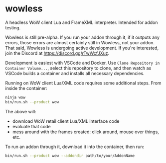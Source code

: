 # wowless

A headless WoW client Lua and FrameXML interpreter. Intended for addon testing.

Wowless is still pre-alpha. If you run your addon through it, if it outputs any
errors, those errors are almost certainly still in Wowless, not your addon. That
said, Wowless is undergoing active development. If you're interested, join the
Discord at <https://discord.gg/rTwWcfJXuz>.

Development is easiest with VSCode and Docker.
Use `Clone Repository in Container Volume...`, select this repository to clone,
and then watch as VSCode builds a container and installs all necessary dependencies.

Running on WoW client Lua/XML code requires some additional steps.
From inside the container:

```sh
ninja wow
bin/run.sh --product wow
```

The above will:

* download WoW retail client Lua/XML interface code
* evaluate that code
* mess around with the frames created: click around, mouse over things, etc.

To run an addon through it, download it into the container, then run:

```sh
bin/run.sh --product wow --addondir path/to/your/AddonName
```
